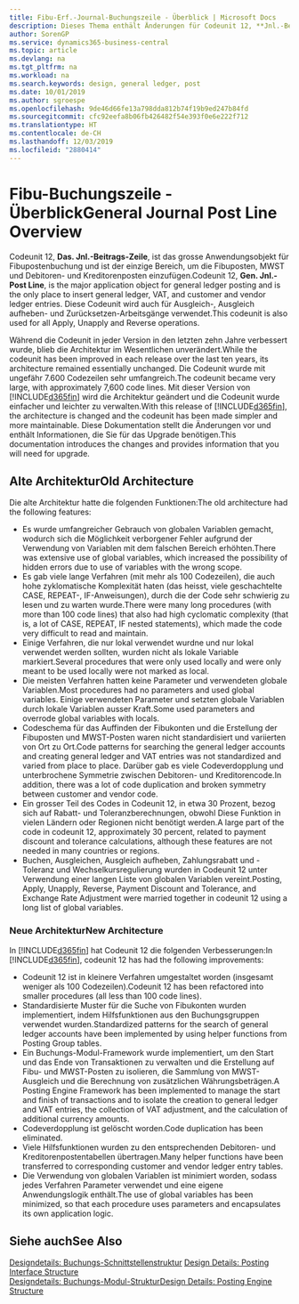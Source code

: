 ```yaml
---
title: Fibu-Erf.-Journal-Buchungszeile - Überblick | Microsoft Docs
description: Dieses Thema enthält Änderungen für Codeunit 12, **Jnl.-Beitrags-Zeile**, welche das grösste Anwendungsobjekt für Fibupostenbuchung ist und der einzige Bereich, um Fibuposten, MWST und Debitoren- und Kreditorenposten einzufügen.
author: SorenGP
ms.service: dynamics365-business-central
ms.topic: article
ms.devlang: na
ms.tgt_pltfrm: na
ms.workload: na
ms.search.keywords: design, general ledger, post
ms.date: 10/01/2019
ms.author: sgroespe
ms.openlocfilehash: 9de46d66fe13a798dda812b74f19b9ed247b84fd
ms.sourcegitcommit: cfc92eefa8b06fb426482f54e393f0e6e222f712
ms.translationtype: HT
ms.contentlocale: de-CH
ms.lasthandoff: 12/03/2019
ms.locfileid: "2880414"
---
```

# <a name="general-journal-post-line-overview"></a><span data-ttu-id="602e4-103">Fibu-Buchungszeile - Überblick</span><span class="sxs-lookup"><span data-stu-id="602e4-103">General Journal Post Line Overview</span></span>
<span data-ttu-id="602e4-104">Codeunit 12, **Das. Jnl.-Beitrags-Zeile**, ist das grosse Anwendungsobjekt für Fibupostenbuchung und ist der einzige Bereich, um die Fibuposten, MWST und Debitoren- und Kreditorenposten einzufügen.</span><span class="sxs-lookup"><span data-stu-id="602e4-104">Codeunit 12, **Gen. Jnl.-Post Line**, is the major application object for general ledger posting and is the only place to insert general ledger, VAT, and customer and vendor ledger entries.</span></span> <span data-ttu-id="602e4-105">Diese Codeunit wird auch für Ausgleich-, Ausgleich aufheben- und Zurücksetzen-Arbeitsgänge verwendet.</span><span class="sxs-lookup"><span data-stu-id="602e4-105">This codeunit is also used for all Apply, Unapply and Reverse operations.</span></span>  
  
<span data-ttu-id="602e4-106">Während die Codeunit in jeder Version in den letzten zehn Jahre verbessert wurde, blieb die Architektur im Wesentlichen unverändert.</span><span class="sxs-lookup"><span data-stu-id="602e4-106">While the codeunit has been improved in each release over the last ten years, its architecture remained essentially unchanged.</span></span> <span data-ttu-id="602e4-107">Die Codeunit wurde mit ungefähr 7.600 Codezeilen sehr umfangreich.</span><span class="sxs-lookup"><span data-stu-id="602e4-107">The codeunit became very large, with approximately 7,600 code lines.</span></span> <span data-ttu-id="602e4-108">Mit dieser Version von [!INCLUDE[d365fin](includes/d365fin_md.md)] wird die Architektur geändert und die Codeunit wurde einfacher und leichter zu verwalten.</span><span class="sxs-lookup"><span data-stu-id="602e4-108">With this release of [!INCLUDE[d365fin](includes/d365fin_md.md)], the architecture is changed and the codeunit has been made simpler and more maintainable.</span></span> <span data-ttu-id="602e4-109">Diese Dokumentation stellt die Änderungen vor und enthält Informationen, die Sie für das Upgrade benötigen.</span><span class="sxs-lookup"><span data-stu-id="602e4-109">This documentation introduces the changes and provides information that you will need for upgrade.</span></span>  
  
## <a name="old-architecture"></a><span data-ttu-id="602e4-110">Alte Architektur</span><span class="sxs-lookup"><span data-stu-id="602e4-110">Old Architecture</span></span>  
<span data-ttu-id="602e4-111">Die alte Architektur hatte die folgenden Funktionen:</span><span class="sxs-lookup"><span data-stu-id="602e4-111">The old architecture had the following features:</span></span>  
  
* <span data-ttu-id="602e4-112">Es wurde umfangreicher Gebrauch von globalen Variablen gemacht, wodurch sich die Möglichkeit verborgener Fehler aufgrund der Verwendung von Variablen mit dem falschen Bereich erhöhten.</span><span class="sxs-lookup"><span data-stu-id="602e4-112">There was extensive use of global variables, which increased the possibility of hidden errors due to use of variables with the wrong scope.</span></span>  
* <span data-ttu-id="602e4-113">Es gab viele lange Verfahren (mit mehr als 100 Codezeilen), die auch hohe zyklomatische Komplexität haten (das heisst, viele geschachtelte CASE, REPEAT-, IF-Anweisungen), durch die der Code sehr schwierig zu lesen und zu warten wurde.</span><span class="sxs-lookup"><span data-stu-id="602e4-113">There were many long procedures (with more than 100 code lines) that also had high cyclomatic complexity (that is, a lot of CASE, REPEAT, IF nested statements), which made the code very difficult to read and maintain.</span></span>  
* <span data-ttu-id="602e4-114">Einige Verfahren, die nur lokal verwendet wurdne und nur lokal verwendet werden sollten, wurden nicht als lokale Variable markiert.</span><span class="sxs-lookup"><span data-stu-id="602e4-114">Several procedures that were only used locally and were only meant to be used locally were not marked as local.</span></span>  
* <span data-ttu-id="602e4-115">Die meisten Verfahren hatten keine Parameter und verwendeten globale Variablen.</span><span class="sxs-lookup"><span data-stu-id="602e4-115">Most procedures had no parameters and used global variables.</span></span> <span data-ttu-id="602e4-116">Einige verwendeten Parameter und setzten globale Variablen durch lokale Variablen ausser Kraft.</span><span class="sxs-lookup"><span data-stu-id="602e4-116">Some used parameters and overrode global variables with locals.</span></span>  
* <span data-ttu-id="602e4-117">Codeschema für das Auffinden der Fibukonten und die Erstellung der Fibuposten und MWST-Posten waren nicht standardisiert und variierten von Ort zu Ort.</span><span class="sxs-lookup"><span data-stu-id="602e4-117">Code patterns for searching the general ledger accounts and creating general ledger and VAT entries was not standardized and varied from place to place.</span></span> <span data-ttu-id="602e4-118">Darüber gab es viele Codeverdopplung und unterbrochene Symmetrie zwischen Debitoren- und Kreditorencode.</span><span class="sxs-lookup"><span data-stu-id="602e4-118">In addition, there was a lot of code duplication and broken symmetry between customer and vendor code.</span></span>  
* <span data-ttu-id="602e4-119">Ein grosser Teil des Codes in Codeunit 12, in etwa 30 Prozent, bezog sich auf Rabatt- und Toleranzberechnungen, obwohl Diese Funktion in vielen Ländern oder Regionen nicht benötigt werden.</span><span class="sxs-lookup"><span data-stu-id="602e4-119">A large part of the code in codeunit 12, approximately 30 percent, related to payment discount and tolerance calculations, although these features are not needed in many countries or regions.</span></span>  
* <span data-ttu-id="602e4-120">Buchen, Ausgleichen, Ausgleich aufheben, Zahlungsrabatt und -Toleranz und Wechselkursregulierung wurden in Codeunit 12 unter Verwendung einer langen Liste von globalen Variablen vereint.</span><span class="sxs-lookup"><span data-stu-id="602e4-120">Posting, Apply, Unapply, Reverse, Payment Discount and Tolerance, and Exchange Rate Adjustment were married together in codeunit 12 using a long list of global variables.</span></span>  
  
### <a name="new-architecture"></a><span data-ttu-id="602e4-121">Neue Architektur</span><span class="sxs-lookup"><span data-stu-id="602e4-121">New Architecture</span></span>  
<span data-ttu-id="602e4-122">In [!INCLUDE[d365fin](includes/d365fin_md.md)] hat Codeunit 12 die folgenden Verbesserungen:</span><span class="sxs-lookup"><span data-stu-id="602e4-122">In [!INCLUDE[d365fin](includes/d365fin_md.md)], codeunit 12 has had the following improvements:</span></span>  
  
* <span data-ttu-id="602e4-123">Codeunit 12 ist in kleinere Verfahren umgestaltet worden (insgesamt weniger als 100 Codezeilen).</span><span class="sxs-lookup"><span data-stu-id="602e4-123">Codeunit 12 has been refactored into smaller procedures (all less than 100 code lines).</span></span>  
* <span data-ttu-id="602e4-124">Standardisierte Muster für die Suche von Fibukonten wurden implementiert, indem Hilfsfunktionen aus den Buchungsgruppen verwendet wurden.</span><span class="sxs-lookup"><span data-stu-id="602e4-124">Standardized patterns for the search of general ledger accounts have been implemented by using helper functions from Posting Group tables.</span></span>  
* <span data-ttu-id="602e4-125">Ein Buchungs-Modul-Framework wurde implementiert, um den Start und das Ende von Transaktionen zu verwalten und die Erstellung auf Fibu- und MWST-Posten zu isolieren, die Sammlung von MWST-Ausgleich und die Berechnung von zusätzlichen Währungsbeträgen.</span><span class="sxs-lookup"><span data-stu-id="602e4-125">A Posting Engine Framework has been implemented to manage the start and finish of transactions and to isolate the creation to general ledger and VAT entries, the collection of VAT adjustment, and the calculation of additional currency amounts.</span></span>  
* <span data-ttu-id="602e4-126">Codeverdopplung ist gelöscht worden.</span><span class="sxs-lookup"><span data-stu-id="602e4-126">Code duplication has been eliminated.</span></span>  
* <span data-ttu-id="602e4-127">Viele Hilfsfunktionen wurden zu den entsprechenden Debitoren- und Kreditorenpostentabellen übertragen.</span><span class="sxs-lookup"><span data-stu-id="602e4-127">Many helper functions have been transferred to corresponding customer and vendor ledger entry tables.</span></span>  
* <span data-ttu-id="602e4-128">Die Verwendung von globalen Variablen ist minimiert worden, sodass jedes Verfahren Parameter verwendet und eine eigene Anwendungslogik enthält.</span><span class="sxs-lookup"><span data-stu-id="602e4-128">The use of global variables has been minimized, so that each procedure uses parameters and encapsulates its own application logic.</span></span>  
  
## <a name="see-also"></a><span data-ttu-id="602e4-129">Siehe auch</span><span class="sxs-lookup"><span data-stu-id="602e4-129">See Also</span></span>  
<span data-ttu-id="602e4-130">[Designdetails: Buchungs-Schnittstellenstruktur](design-details-posting-interface-structure.md) </span><span class="sxs-lookup"><span data-stu-id="602e4-130">[Design Details: Posting Interface Structure](design-details-posting-interface-structure.md) </span></span>  
[<span data-ttu-id="602e4-131">Designdetails: Buchungs-Modul-Struktur</span><span class="sxs-lookup"><span data-stu-id="602e4-131">Design Details: Posting Engine Structure</span></span>](design-details-posting-engine-structure.md)
